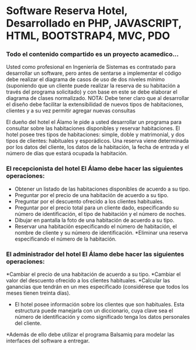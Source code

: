 # Software Reserva Hotel, Desarrollado en PHP, JAVASCRIPT, HTML, BOOTSTRAP4, MVC, PDO
### Todo el contenido compartido es un proyecto acamedico...

Usted como profesional en Ingeniería de Sistemas es contratado para desarrollar un
software, pero antes de sentarse a implementar el código debe realizar el diagrama
de casos de uso de dos niveles mínimo (suponiendo que un cliente puede realizar la
reserva de su habitación a través del programa solicitado) y con base en este se
debe elaborar el diagrama de clases normalizado.
NOTA: Debe tener claro que al desarrollar el diseño debe facilitar la extensibilidad
de nuevos tipos de habitaciones, clientes y a su vez permitir agregar nuevas
consultas

El dueño del hotel el Álamo le pide a usted desarrollar un programa para consultar
sobre las habitaciones disponibles y reservar habitaciones.
El hotel posee tres tipos de habitaciones: simple, doble y matrimonial, y dos tipos
de clientes: habituales y esporádicos. Una reserva viene determinada por los datos
del cliente, los datos de la habitación, la fecha de entrada y el número de días que
estará ocupada la habitación.

### El recepcionista del hotel El Álamo debe hacer las siguientes operaciones:
* Obtener un listado de las habitaciones disponibles de acuerdo a su tipo.
* Preguntar por el precio de una habitación de acuerdo a su tipo.
* Preguntar por el descuento ofrecido a los clientes habituales.
* Preguntar por el precio total para un cliente dado, especificando su número de identificación, el tipo de habitación y el número de noches.
* Dibujar en pantalla la foto de una habitación de acuerdo a su tipo.
* Reservar una habitación especificando el número de habitación, el nombre de cliente y su número de identificación.
*Eliminar una reserva especificando el número de la habitación.
### El administrador del hotel El Álamo debe hacer las siguientes operaciones:
*Cambiar el precio de una habitación de acuerdo a su tipo.
*Cambiar el valor del descuento ofrecido a los clientes habituales.
*Calcular las ganancias que tendrán en un mes especificado (considérese que todos los meses tienen treinta días).
* El hotel posee información sobre los clientes que son habituales. Esta estructura puede manejarla con un diccionario, cuya clave sea el número de identificación y como significado tenga los datos personales del cliente.

*Además de ello debe utilizar el programa Balsamiq para modelar las interfaces del
software a entregar.
